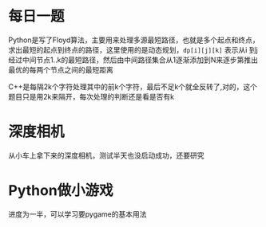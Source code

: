 # 每日一题

Python是写了Floyd算法，主要用来处理多源最短路径，也就是多个起点和终点，求出最短的起点到终点的路径，这里使用的是动态规划，`dp[i][j][k]` 表示从i 到j经过中间节点1..k的最短路径，然后由中间路径集合从1逐渐添加到N来逐步第推出最优的每两个节点之间的最短距离

C++是每隔2k个字符处理其中的前k个字符，最后不足k个就全反转了,对的，这个题目只是用2k来隔开，每次处理的判断还是看是否有k


# 深度相机
从小车上拿下来的深度相机，测试半天也没启动成功，还要研究

# Python做小游戏
进度为一半，可以学习要pygame的基本用法
